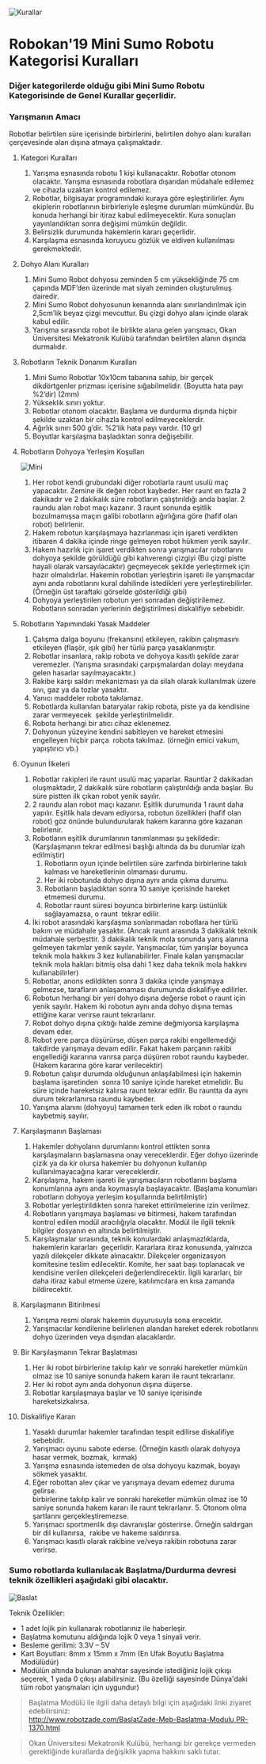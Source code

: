![Kurallar](img/genel.png)

# Robokan'19 Mini Sumo Robotu Kategorisi Kuralları

### Diğer kategorilerde olduğu gibi Mini Sumo Robotu Kategorisinde de Genel Kurallar geçerlidir.

### Yarışmanın Amacı
Robotlar belirtilen süre içerisinde birbirlerini, belirtilen dohyo alanı kuralları çerçevesinde alan dışına atmaya çalışmaktadır.

1. Kategori Kuralları  
	1. Yarışma esnasında robotu 1 kişi kullanacaktır. Robotlar otonom olacaktır. Yarışma esnasında robotlara dışarıdan müdahale edilemez ve cihazla uzaktan kontrol edilemez. 
	2. Robotlar, bilgisayar programındaki kuraya göre eşleştirilirler. Aynı ekiplerin robotlarının birbirleriyle eşleşme durumları mümkündür. Bu konuda herhangi bir itiraz kabul edilmeyecektir. Kura sonuçları yayınlandıktan sonra değişimi mümkün değildir. 
	3. Belirsizlik durumunda hakemlerin kararı geçerlidir. 
	4. Karşılaşma esnasında koruyucu gözlük ve eldiven kullanılması gerekmektedir. 
2. Dohyo Alanı Kuralları  
	1. Mini Sumo Robot dohyosu zeminden 5 cm yüksekliğinde 75 cm çapında MDF’den üzerinde mat siyah zeminden oluşturulmuş dairedir.  
	2. Mini Sumo Robot dohyosunun kenarında alanı sınırlandırılmak için 2,5cm’lik beyaz çizgi mevcuttur. Bu çizgi dohyo alanı içinde olarak kabul edilir. 
	3. Yarışma sırasında robot ile birlikte alana gelen yarışmacı, Okan Üniversitesi Mekatronik Kulübü tarafından belirtilen alanın dışında durmalıdır. 
3. Robotların Teknik Donanım Kuralları  
	1. Mini Sumo Robotlar 10x10cm tabanına sahip, bir gerçek dikdörtgenler prizması içerisine sığabilmelidir. (Boyutta hata payı %2’dir) (2mm)
	2. Yükseklik sınırı yoktur. 
	3. Robotlar otonom olacaktır. Başlama ve durdurma dışında hiçbir şekilde uzaktan bir cihazla kontrol edilmeyeceklerdir. 
	4. Ağırlık sınırı 500 g’dir. %2’lik hata payı vardır. (10 gr) 
	5. Boyutlar karşılaşma başladıktan sonra değişebilir. 
4. Robotların Dohyoya Yerleşim Koşulları  

      ![Mini](img/mini.jpg)

	1. Her robot kendi grubundaki diğer robotlarla raunt usulü maç yapacaktır. Zemine ilk değen robot kaybeder. Her raunt en fazla 2 dakikadır ve 2 dakikalık süre robotların çalıştırıldığı anda başlar. 2 raundu alan robot maçı kazanır. 3 raunt sonunda eşitlik bozulmamışsa  maçın galibi robotların ağırlığına göre (hafif olan robot) belirlenir.  
	2. Hakem robotun karşılaşmaya hazırlanması için işareti verdikten itibaren 4 dakika içinde ringe gelmeyen robot hükmen yenik sayılır.  
	3. Hakem hazırlık için işaret verdikten sonra yarışmacılar robotlarını dohyoya şekilde görüldüğü gibi kahverengi çizgiyi (Bu çizgi pistte hayali olarak varsayılacaktır) geçmeyecek şekilde yerleştirmek için hazır olmalıdırlar. Hakemin robotları yerleştirin işareti ile yarışmacılar aynı anda robotlarını kural dahilinde istedikleri yere yerleştirebilirler.(Örneğin üst taraftaki görselde gösterildiği gibi)
	4. Dohyoya yerleştirilen robotun yeri sonradan değiştirilemez. Robotların sonradan yerlerinin değiştirilmesi diskalifiye sebebidir. 
5. Robotların Yapımındaki Yasak Maddeler  
	1. Çalışma dalga boyunu (frekansını) etkileyen, rakibin çalışmasını etkileyen (flaşör, ışık gibi) her türlü parça yasaklanmıştır. 
	2. Robotlar insanlara, rakip robota ve dohyoya kasıtlı şekilde zarar veremezler. (Yarışma sırasındaki çarpışmalardan dolayı meydana gelen hasarlar sayılmayacaktır.) 
	3. Rakibe karşı saldırı mekanizması ya da silah olarak kullanılmak üzere sıvı, gaz ya da tozlar yasaktır.   
	4. Yanıcı maddeler robota takılamaz.
	5. Robotlarda kullanılan bataryalar rakip robota, piste ya da kendisine zarar vermeyecek  şekilde yerleştirilmelidir.   
	6. Robota herhangi bir atıcı cihaz eklenemez. 
	7. Dohyonun yüzeyine kendini sabitleyen ve hareket etmesini engelleyen hiçbir parça  robota takılmaz. (örneğin emici vakum, yapıştırıcı vb.) 
6. Oyunun İlkeleri  
	1. Robotlar rakipleri ile raunt usulü maç yaparlar. Rauntlar 2 dakikadan oluşmaktadır, 2 dakikalık süre robotların çalıştırıldığı anda başlar. Bu süre pistten ilk çıkan robot yenik sayılır.   
	2. 2 raundu alan robot maçı kazanır. Eşitlik durumunda 1 raunt daha yapılır. Eşitlik hala devam ediyorsa, robotun özellikleri (hafif olan robot) göz önünde bulundurularak hakem kararına göre kazanan belirlenir.   
	3. Robotların eşitlik durumlarının tanımlanması şu şekildedir: (Karşılaşmanın tekrar edilmesi başlığı altında da bu durumlar izah edilmiştir)  
		1. Robotların oyun içinde belirtilen süre zarfında birbirlerine takılı kalması ve hareketlerinin olmaması durumu. 
		2. Her iki robotunda dohyo dışına aynı anda çıkma durumu.   
		3. Robotların başladıktan sonra 10 saniye içerisinde hareket etmemesi durumu.   
		4. Robotlar raunt süresi boyunca birbirlerine karşı üstünlük sağlayamazsa, o raunt  tekrar edilir.   
	4. İki robot arasındaki karşılaşma sonlanmadan robotlara her türlü bakım ve müdahale yasaktır. (Ancak raunt arasında 3 dakikalık teknik müdahale serbesttir. 3 dakikalık teknik mola sonunda yarış alanına gelmeyen takımlar yenik sayılır. Yarışmacılar, tüm yarışlar boyunca teknik mola hakkını 3 kez kullanabilirler. Finale kalan yarışmacılar teknik mola hakları bitmiş olsa dahi 1 kez daha teknik mola hakkını kullanabilirler)
	5. Robotlar, anons edildikten sonra 3 dakika içinde yarışmaya gelmezse, tarafların anlaşamaması durumunda diskalifiye edilirler. 
	6. Robotun herhangi bir yeri dohyo dışına değerse robot o raunt için yenik sayılır. Hakem iki robotun aynı anda dohyo dışına temas ettiğine karar verirse raunt tekrarlanır. 
	7. Robot dohyo dışına çıktığı halde zemine değmiyorsa karşılaşma devam eder. 
	8. Robot yere parça düşürürse, düşen parça rakibi engellemediği takdirde yarışmaya devam edilir. Fakat hakem parçanın rakibi engellediği kararına varırsa parça düşüren robot raundu kaybeder. 
	(Hakem kararına göre karar verilecektir) 
	9. Robotun çalışır durumda olduğunun anlaşılabilmesi için hakemin başlama işaretinden  sonra 10 saniye içinde hareket etmelidir. Bu süre içinde hareketsiz kalırsa raunt tekrar edilir. Bu rauntta da aynı durum tekrarlanırsa raundu kaybeder.   
	10. Yarışma alanını (dohyoyu) tamamen terk eden ilk robot o raundu kaybetmiş sayılır. 
7. Karşılaşmanın Başlaması  
	1. Hakemler dohyoların durumlarını kontrol ettikten sonra karşılaşmaların başlamasına onay vereceklerdir. Eğer dohyo üzerinde çizik ya da kir olursa hakemler bu dohyonun kullanılıp kullanılmayacağına karar vereceklerdir.  
	2. Karşılaşma, hakem işareti ile yarışmacıların robotlarını başlama konumlarına aynı anda koymasıyla başlayacaktır. (Başlama konumları robotların dohyoya yerleşim koşullarında belirtilmiştir) 
	3. Robotlar yerleştirildikten sonra hareket ettirilmelerine izin verilmez. 
	4. Robotların yarışmaya başlaması ve bitirmesi, hakem tarafından kontrol edilen modül aracılığıyla olacaktır. Modül ile ilgili teknik bilgiler dosyanın en altında belirtilmiştir. 
	5. Karşılaşmalar sırasında, teknik konulardaki anlaşmazlıklarda, hakemlerin kararları  geçerlidir. Kararlara itiraz konusunda, yalnızca yazılı dilekçeler dikkate alınacaktır. Dilekçeler organizasyon komitesine teslim edilecektir. Komite, her saat başı toplanacak ve kendisine verilen dilekçeleri değerlendirecektir. İlgili kararları, bir daha itiraz kabul etmeme üzere, katılımcılara en kısa zamanda bildirecektir. 
8. Karşılaşmanın Bitirilmesi  
	1. Yarışma resmi olarak hakemin duyurusuyla sona erecektir. 
	2. Yarışmacılar kendilerine belirlenen alandan hareket ederek robotlarını dohyo üzerinden veya dışından alacaklardır.   
9. Bir Karşılaşmanın Tekrar Başlatması  
	1. Her iki robot birbirlerine takılıp kalır ve sonraki hareketler mümkün olmaz ise 10 saniye sonunda hakem kararı ile raunt tekrarlanır. 
	2. Her iki robot aynı anda dohyonun dışına düşerse. 
	3. Robotlar karşılaşmaya başlar ve 10 saniye içerisinde hareketsizkalırsa.
10. Diskalifiye Kararı  
	1. Yasaklı durumlar hakemler tarafından tespit edilirse diskalifiye sebebidir.  
	2. Yarışmacı oyunu sabote ederse. (Örneğin kasıtlı olarak dohyoya hasar vermek, bozmak,  kırmak) 
	3. Yarışma esnasında istemeden de olsa dohyoyu kazımak, boyayı sökmek yasaktır. 
	4. Eğer robottan alev çıkar ve yarışmaya devam edemez duruma gelirse.  
	birbirlerine takılıp kalır ve sonraki hareketler mümkün olmaz ise 10 saniye sonunda hakem kararı ile raunt tekrarlanır. 	5. Otonom olma şartlarını gerçekleştiremezse. 
	6. Yarışmacı sportmenlik dışı davranışlar gösterirse. Örneğin saldırgan bir dil kullanırsa,  rakibe ve hakeme saldırırsa. 
	7. Yarışmacı kasıtlı olarak rakibine ve/veya rakibin robotuna zarar verirse. 

### Sumo robotlarda kullanılacak Başlatma/Durdurma devresi teknik özellikleri aşağıdaki gibi olacaktır.  

![Baslat](img/baslat.png)

Teknik Özellikler: 

- 1 adet lojik pin kullanarak robotlarınız ile haberleşir. 
- Başlatma komutunu aldığında lojik 0 veya 1 sinyali verir. 
- Besleme gerilimi: 3.3V – 5V  
- Kart Boyutları: 8mm x 15mm x 7mm (En Ufak Boyutlu Başlatma Modülüdür) 
- Modülün altında bulunan anahtar sayesinde istediğiniz lojik çıkışı seçerek, 1 yada 0 çıkışı alabilirsiniz. (Bu özelliği sayesinde Dünya'daki tüm robot yarışmaları için uygundur) 

> Başlatma Modülü ile ilgili daha detaylı bilgi için aşağıdaki linki ziyaret edebilirsiniz:  
> http://www.robotzade.com/BaslatZade-Meb-Baslatma-Modulu,PR-1370.html 

> Okan Üniversitesi Mekatronik Kulübü, herhangi bir gerekçe vermeden gerektiğinde kurallarda değişiklik yapma hakkını saklı tutar.







